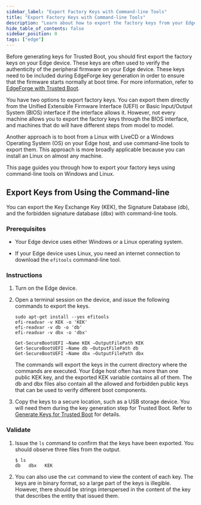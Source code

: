```yaml
---
sidebar_label: "Export Factory Keys with Command-line Tools"
title: "Export Factory Keys with Command-line Tools"
description: "Learn about how to export the factory keys from your Edge device using command-line tools. "
hide_table_of_contents: false
sidebar_position: 0
tags: ["edge"]
---
```


Before generating keys for Trusted Boot, you should first export the factory keys on your Edge device. These keys are
often used to verify the authenticity of the peripheral firmware on your Edge device. These keys need to be included
during EdgeForge key generation in order to ensure that the firmware starts normally at boot time. For more information,
refer to [EdgeForge with Trusted Boot](../edgeforge/edgeforge.md).

You have two options to export factory keys. You can export them directly from the Unified Extensible Firmware Interface
(UEFI) or Basic Input/Output System (BIOS) interface if the interface allows it. However, not every machine allows you
to export the factory keys through the BIOS interface, and machines that do will have different steps from model to
model.

Another approach is to boot from a Linux with LiveCD or a Windows Operating System (OS) on your Edge host, and use
command-line tools to export them. This approach is more broadly applicable because you can install an Linux on almost
any machine.

This page guides you through how to export your factory keys using command-line tools on Windows and Linux.

## Export Keys from Using the Command-line

You can export the Key Exchange Key (KEK), the Signature Database (db), and the forbidden signature database (dbx) with
command-line tools.

### Prerequisites

- Your Edge device uses either Windows or a Linux operating system.

- If your Edge device uses Linux, you need an internet connection to download the `efitools` command-line tool.

### Instructions

1. Turn on the Edge device.

2. Open a terminal session on the device, and issue the following commands to export the keys.

   <Tabs>

   <TabItem label="Linux" value="linux">

   ```shell
   sudo apt-get install --yes efitools
   efi-readvar -v KEK -o 'KEK'
   efi-readvar -v db -o 'db'
   efi-readvar -v dbx -o 'dbx'
   ```

   </TabItem>

   <TabItem label="Windows" value="windows">

   ```shell
   Get-SecureBootUEFI –Name KEK –OutputFilePath KEK
   Get-SecureBootUEFI –Name db –OutputFilePath db
   Get-SecureBootUEFI –Name dbx –OutputFilePath dbx
   ```

   </TabItem>

   </Tabs>

   The commands will export the keys in the current directory where the commands are executed. Your Edge host often has
   more than one public KEK key, and the exported KEK variable contains all of them. The db and dbx files also contain
   all the allowed and forbidden public keys that can be used to verify different boot components.

3. Copy the keys to a secure location, such as a USB storage device. You will need them during the key generation step
   for Trusted Boot. Refer to [Generate Keys for Trusted Boot](./generate-keys.md) for details.

### Validate

1. Issue the `ls` command to confirm that the keys have been exported. You should observe three files from the output.

   ```
   $ ls
   db   dbx   KEK
   ```

2. You can also use the `cat` command to view the content of each key. The keys are in binary format, so a large part of
   the keys is illegible. However, there should be strings interspersed in the content of the key that describes the
   entity that issued them.

